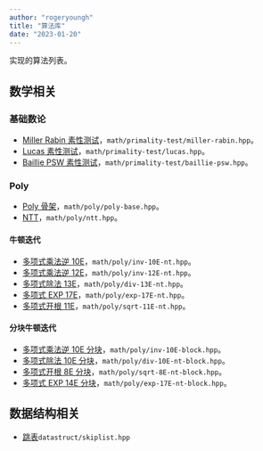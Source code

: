 ```yaml
---
author: "rogeryoungh"
title: "算法库"
date: "2023-01-20"
---
```


实现的算法列表。

## 数学相关

### 基础数论

- [Miller Rabin 素性测试](../math/primality-test/miller-rabin)，`math/primality-test/miller-rabin.hpp`。
- [Lucas 素性测试](../math/primality-test/lucas)，`math/primality-test/lucas.hpp`。
- [Baillie PSW 素性测试](../math/primality-test/baillie-psw)，`math/primality-test/baillie-psw.hpp`。

### Poly

- [Poly 骨架](../math/poly/poly)，`math/poly/poly-base.hpp`。
- [NTT](../math/poly/ntt)，`math/poly/ntt.hpp`。

#### 牛顿迭代

- [多项式乘法逆 10E](../math/poly/inv-10e-nt)，`math/poly/inv-10E-nt.hpp`。
- [多项式乘法逆 12E](../math/poly/inv-12e-nt)，`math/poly/inv-12E-nt.hpp`。
- [多项式除法 13E](../math/poly/div-13e-nt)，`math/poly/div-13E-nt.hpp`。
- [多项式 EXP 17E](../math/poly/exp-17e-nt)，`math/poly/exp-17E-nt.hpp`。
- [多项式开根 11E](../math/poly/sqrt-11e-nt)，`math/poly/sqrt-11E-nt.hpp`。

#### 分块牛顿迭代

- [多项式乘法逆 10E 分块](../math/poly/inv-10e-nt-block)，`math/poly/inv-10E-block.hpp`。
- [多项式除法 10E 分块](../math/poly/div-10e-nt-block)，`math/poly/div-10E-nt-block.hpp`。
- [多项式开根 8E 分块](../math/poly/sqrt-8e-nt-block)，`math/poly/sqrt-8E-nt-block.hpp`。
- [多项式 EXP 14E 分块](../math/poly/exp-14e-nt-block)，`math/poly/exp-17E-nt-block.hpp`。


## 数据结构相关

- [跳表](../datastruct/skiplist)`datastruct/skiplist.hpp`